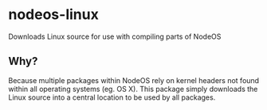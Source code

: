# nodeos-linux

Downloads Linux source for use with compiling parts of NodeOS

## Why?

Because multiple packages within NodeOS rely on kernel headers not found within
all operating systems (eg. OS X). This package simply downloads the Linux source
into a central location to be used by all packages.
